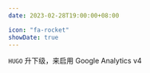 ```yaml
---
date: 2023-02-28T19:00:00+08:00

icon: "fa-rocket"
showDate: true
---
```


`HUGO` 升下级，来启用 Google Analytics v4
